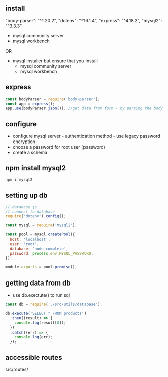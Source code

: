 ## install

"body-parser": "^1.20.2",
"dotenv": "^16.1.4",
"express": "^4.18.2",
"mysql2": "^3.3.3"

- mysql community server
- mysql workbench

OR

- mysql installer but ensure that you install
  - mysql community server
  - mysql workbench

## express

```js
const bodyParser = require('body-parser');
const app = express();
app.use(bodyParser.json()); //get data from form - by parsing the body of the request //parse incoming requests for json data
```

## configure

- configure mysql server - authentication method - use legacy password encryption
- choose a password for root user (password)
- create a schema

## npm install mysql2

```
npm i mysql2
```

## setting up db

```js
// database.js
// connect to database
require('dotenv').config();

const mysql = require('mysql2');

const pool = mysql.createPool({
  host: 'localhost',
  user: 'root',
  database: 'node-complete',
  password: process.env.MYSQL_PASSWORD,
});

module.exports = pool.promise();
```

## getting data from db

- use db.exectute() to run sql

```js
const db = require('./src/utils/database');

db.execute('SELECT * FROM products')
  .then((result) => {
    console.log(result[0]);
  })
  .catch((err) => {
    console.log(err);
  });
```

## accessible routes

src/routes/
